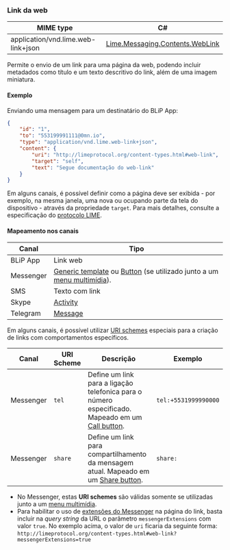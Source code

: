 ### Link da web
| MIME type                | C#                                  |
|--------------------------|-------------------------------------|
| application/vnd.lime.web-link+json               | [Lime.Messaging.Contents.WebLink](https://github.com/takenet/lime-csharp/blob/master/src/Lime.Messaging/Contents/WebLink.cs) |

Permite o envio de um link para uma página da web, podendo incluir metadados como título e um texto descritivo do link, além de uma imagem miniatura.

#### Exemplo

Enviando uma mensagem para um destinatário do BLiP App:

```json
{
    "id": "1",
    "to": "553199991111@0mn.io",
    "type": "application/vnd.lime.web-link+json",
    "content": { 
        "uri": "http://limeprotocol.org/content-types.html#web-link",
        "target": "self",
        "text": "Segue documentação do web-link"        
    }
}
```

Em alguns canais, é possível definir como a página deve ser exibida - por exemplo, na mesma janela, uma nova ou ocupando parte da tela do dispositivo - através da propriedade `target`. Para mais detalhes, consulte a especificação do [protocolo LIME](http://limeprotocol.org/content-types.html#web-link).

#### Mapeamento nos canais

| Canal              | Tipo                    | 
|--------------------|-------------------------|
| BLiP App           | Link web                |
| Messenger          | [Generic template](https://developers.facebook.com/docs/messenger-platform/send-api-reference/generic-template) ou [Button](https://developers.facebook.com/docs/messenger-platform/send-api-reference/buttons) (se utilizado junto a um [menu multimídia](https://blip.ai/portal/#/docs/content-types/document-select)). |
| SMS                | Texto com link          |
| Skype              | [Activity](https://docs.botframework.com/en-us/skype/chat/#sending-messages-1)|
| Telegram           | [Message](https://core.telegram.org/bots/api#message)|

Em alguns canais, é possível utilizar [URI schemes](https://en.wikipedia.org/wiki/Uniform_Resource_Identifier) especiais para a criação de links com comportamentos específicos. 

| Canal     | URI Scheme | Descrição                                                           | Exemplo              |
|-----------|------------|---------------------------------------------------------------------|----------------------|
| Messenger | `tel`      | Define um link para a ligação telefonica para o número especificado. Mapeado em um [Call button](https://developers.facebook.com/docs/messenger-platform/send-api-reference/call-button). | `tel:+5531999990000` |
| Messenger | `share`    | Define um link para compartilhamento da mensagem atual. Mapeado em um [Share button](https://developers.facebook.com/docs/messenger-platform/send-api-reference/share-button).  | `share:`             |

- No Messenger, estas **URI schemes** são válidas somente se utilizadas junto a um [menu multimídia](https://blip.ai/portal/#/docs/content-types/document-select).
- Para habilitar o uso de [extensões do Messenger](https://developers.facebook.com/docs/messenger-platform/messenger-extension) na página do link, basta incluir na *query string* da URL o parâmetro `messengerExtensions` com valor `true`. No exemplo acima, o valor de `uri` ficaria da seguinte forma: `http://limeprotocol.org/content-types.html#web-link?messengerExtensions=true`


